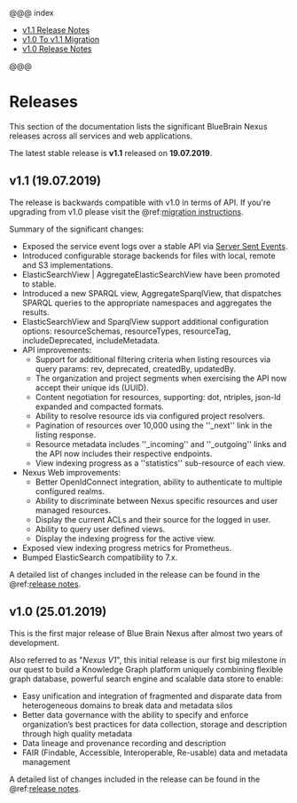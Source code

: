 @@@ index

* [v1.1 Release Notes](v1.1-release-notes.md)
* [v1.0 To v1.1 Migration](v1.0-to-v1.1-migration.md)
* [v1.0 Release Notes](v1.0-release-notes.md)

@@@

# Releases

This section of the documentation lists the significant BlueBrain Nexus releases across all services and web applications.

The latest stable release is **v1.1** released on **19.07.2019**.

## v1.1 (19.07.2019)

The release is backwards compatible with v1.0 in terms of API. If you're upgrading from v1.0 please visit the
@ref:[migration instructions](v1.0-to-v1.1-migration.md).

Summary of the significant changes:

*   Exposed the service event logs over a stable API via [Server Sent Events](https://www.w3.org/TR/eventsource/).
*   Introduced configurable storage backends for files with local, remote and S3 implementations.
*   ElasticSearchView | AggregateElasticSearchView have been promoted to stable.
*   Introduced a new SPARQL view, AggregateSparqlView, that dispatches SPARQL queries to the appropriate namespaces and
    aggregates the results.
*   ElasticSearchView and SparqlView support additional configuration options: resourceSchemas, resourceTypes, resourceTag, includeDeprecated, includeMetadata.
*   API improvements:
    *   Support for additional filtering criteria when listing resources via query params: rev, deprecated, createdBy, updatedBy.
    *   The organization and project segments when exercising the API now accept their unique ids (UUID).
    *   Content negotiation for resources, supporting: dot, ntriples, json-ld expanded and compacted formats.
    *   Ability to resolve resource ids via configured project resolvers.
    *   Pagination of resources over 10,000 using the ''_next'' link in the listing response.
    *   Resource metadata includes ''_incoming'' and ''_outgoing'' links and the API now includes their respective endpoints.
    *   View indexing progress as a ''statistics'' sub-resource of each view.
*   Nexus Web improvements:
    *   Better OpenIdConnect integration, ability to authenticate to multiple configured realms.
    *   Ability to discriminate between Nexus specific resources and user managed resources.
    *   Display the current ACLs and their source for the logged in user.
    *   Ability to query user defined views.
    *   Display the indexing progress for the active view.
*   Exposed view indexing progress metrics for Prometheus.
*   Bumped ElasticSearch compatibility to 7.x.

A detailed list of changes included in the release can be found in the @ref:[release notes](v1.1-release-notes.md).

## v1.0 (25.01.2019)

This is the first major release of Blue Brain Nexus after almost two years of development.

Also referred to as "_Nexus V1_", this initial release is our first big milestone in our quest to build a Knowledge
Graph platform uniquely combining flexible graph database, powerful search engine and scalable data store to enable:

*   Easy unification and integration of fragmented and disparate data from heterogeneous domains to break data and
    metadata silos
*   Better data governance with the ability to specify and enforce organization’s best practices for data collection,
    storage and description through high quality metadata
*   Data lineage and provenance recording and description
*   FAIR (Findable, Accessible, Interoperable, Re-usable) data and metadata management

A detailed list of changes included in the release can be found in the @ref:[release notes](v1.0-release-notes.md).
